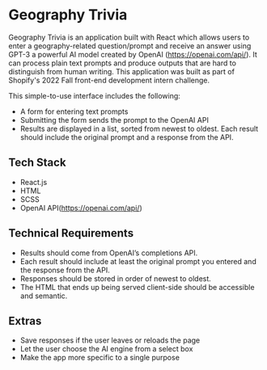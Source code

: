 # Geography Trivia

Geography Trivia is an application built with React which allows users to enter a geography-related question/prompt and receive an answer using GPT-3 a powerful AI model created by OpenAI (https://openai.com/api/). It can process plain text prompts and produce outputs that are hard to distinguish from human writing. This application was built as part of Shopify's 2022 Fall front-end development intern challenge.

This simple-to-use interface includes the following:

- A form for entering text prompts
- Submitting the form sends the prompt to the OpenAI API
- Results are displayed in a list, sorted from newest to oldest. Each result should include the original prompt and a response from the API.

## Tech Stack

- React.js
- HTML
- SCSS
- OpenAI API(https://openai.com/api/)

## Technical Requirements

- Results should come from OpenAI’s completions API.
- Each result should include at least the original prompt you entered and the response from the API.
- Responses should be stored in order of newest to oldest.
- The HTML that ends up being served client-side should be accessible and semantic.

## Extras

- Save responses if the user leaves or reloads the page
- Let the user choose the AI engine from a select box
- Make the app more specific to a single purpose
